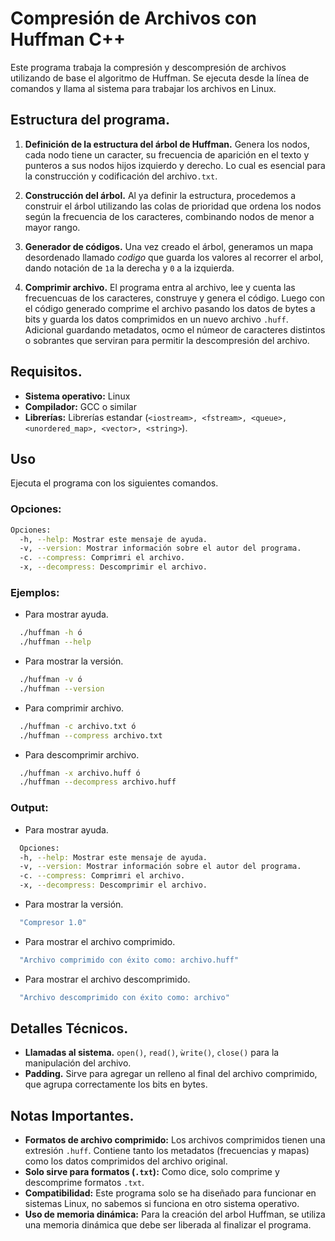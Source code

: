 # Compresión de Archivos con Huffman C++
Este programa trabaja la compresión y descompresión de archivos utilizando de base el algoritmo de Huffman. Se ejecuta desde la línea de comandos y llama al sistema para trabajar los archivos en Linux.

## Estructura del programa.
1. **Definición de la estructura del árbol de Huffman.**
Genera los nodos, cada nodo tiene un caracter, su frecuencia de aparición en el texto y punteros a sus nodos hijos izquierdo y derecho. Lo cual es esencial para la construcción y codificación del archivo`.txt`.

2. **Construcción del árbol.**
Al ya definir la estructura, procedemos a construir el árbol utilizando las colas de prioridad que ordena los nodos según la frecuencia de los caracteres, combinando nodos de menor a mayor rango.

3. **Generador de códigos.**
Una vez creado el árbol, generamos un mapa desordenado llamado *codigo* que guarda los valores al recorrer el arbol, dando notación de `1`a la derecha y `0` a la izquierda.

4. **Comprimir archivo.**
El programa entra al archivo, lee y cuenta las frecuencuas de los caracteres, construye y genera el código. Luego con el código generado comprime el archivo pasando los datos de bytes a bits y guarda los datos comprimidos en un nuevo archivo `.huff`. Adicional guardando metadatos, ocmo el númeor de caracteres distintos o sobrantes que serviran para permitir la descompresión del archivo.

## Requisitos.

- **Sistema operativo:** Linux
- **Compilador:** GCC o similar
- **Librerías:** Librerías estandar (`<iostream>, <fstream>, <queue>, <unordered_map>, <vector>, <string>`).

## Uso

Ejecuta el programa con los siguientes comandos.

### Opciones:
```bash
Opciones:
  -h, --help: Mostrar este mensaje de ayuda.
  -v, --version: Mostrar información sobre el autor del programa.
  -c. --compress: Comprimri el archivo.
  -x, --decompress: Descomprimir el archivo.
```
### Ejemplos:
- Para mostrar ayuda.
```bash
  ./huffman -h ó
  ./huffman --help
```
- Para mostrar la versión.
```bash
  ./huffman -v ó
  ./huffman --version
```
- Para comprimir archivo.
```bash
  ./huffman -c archivo.txt ó
  ./huffman --compress archivo.txt
```
- Para descomprimir archivo.
```bash
  ./huffman -x archivo.huff ó
  ./huffman --decompress archivo.huff
```
### Output:
- Para mostrar ayuda.
```bash
  Opciones:
  -h, --help: Mostrar este mensaje de ayuda.
  -v, --version: Mostrar información sobre el autor del programa.
  -c. --compress: Comprimri el archivo.
  -x, --decompress: Descomprimir el archivo.
```
- Para mostrar la versión.
```bash
  "Compresor 1.0"
```
- Para mostrar el archivo comprimido.
```bash
  "Archivo comprimido con éxito como: archivo.huff"
```
- Para mostrar el archivo descomprimido.
```bash
  "Archivo descomprimido con éxito como: archivo"
``` 
## Detalles Técnicos.
- **Llamadas al sistema.**
`open()`, `read()`, `ẁrite()`, `close()` para la manipulación del archivo.
- **Padding.**
Sirve para agregar un relleno al final del archivo comprimido, que agrupa correctamente los bits en bytes.

## Notas Importantes.
- **Formatos de archivo comprimido:** Los archivos comprimidos tienen una extresión `.huff`. Contiene tanto los metadatos (frecuencias y mapas) como los datos comprimidos del archivo original.
- **Solo sirve para formatos (`.txt`):** Como dice, solo comprime y descomprime formatos `.txt`.
- **Compatibilidad:** Este programa solo se ha diseñado para funcionar en sistemas Linux, no sabemos si funciona en otro sistema operativo.
- **Uso de memoria dinámica:** Para la creación del arbol Huffman, se utiliza una memoria dinámica que debe ser liberada al finalizar el programa.

